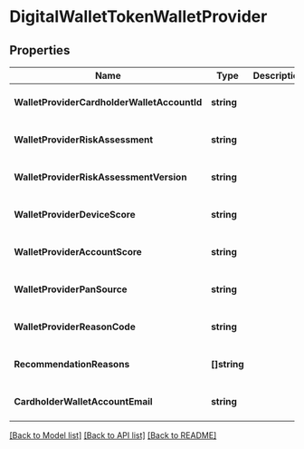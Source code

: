 # DigitalWalletTokenWalletProvider

## Properties
Name | Type | Description | Notes
------------ | ------------- | ------------- | -------------
**WalletProviderCardholderWalletAccountId** | **string** |  | [optional] [default to null]
**WalletProviderRiskAssessment** | **string** |  | [optional] [default to null]
**WalletProviderRiskAssessmentVersion** | **string** |  | [optional] [default to null]
**WalletProviderDeviceScore** | **string** |  | [optional] [default to null]
**WalletProviderAccountScore** | **string** |  | [optional] [default to null]
**WalletProviderPanSource** | **string** |  | [optional] [default to null]
**WalletProviderReasonCode** | **string** |  | [optional] [default to null]
**RecommendationReasons** | **[]string** |  | [optional] [default to null]
**CardholderWalletAccountEmail** | **string** |  | [optional] [default to null]

[[Back to Model list]](../README.md#documentation-for-models) [[Back to API list]](../README.md#documentation-for-api-endpoints) [[Back to README]](../README.md)


